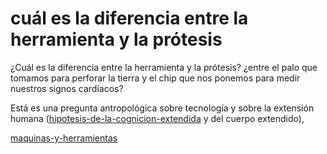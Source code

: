 # cuál es la diferencia entre la herramienta y la prótesis

¿Cuál es la diferencia entre la herramienta y la prótesis? ¿entre el palo que tomamos para perforar la tierra y el chip que nos ponemos para medir nuestros signos cardíacos?

Está es una pregunta antropológica sobre tecnología y sobre la extensión humana ([hipotesis-de-la-cognicion-extendida](hipotesis-de-la-cognicion-extendida.md) y del cuerpo extendido),

[maquinas-y-herramientas](maquinas-y-herramientas.md)
